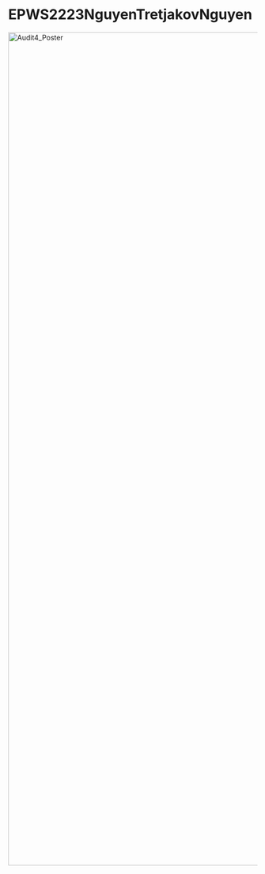 # EPWS2223NguyenTretjakovNguyen

<img width="1684" alt="Audit4_Poster" src="https://user-images.githubusercontent.com/56263456/221436969-cb48f37b-bbf3-4bc4-bad0-ec584dd42561.png">
